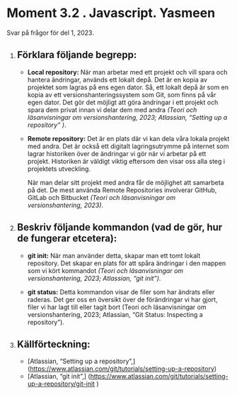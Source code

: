 # Moment 3.2 . Javascript. Yasmeen
Svar på frågor för del 1, 2023.

1. ## Förklara följande begrepp:
   - **Local repository:** När man arbetar med ett projekt och vill spara och hantera ändringar, används ett lokalt depå. Det är en kopia av projektet som lagras på ens egen dator. Så, ett lokalt depå är som en kopia av ett versionshanteringssystem som Git, som finns på vår egen dator. Det gör det möjligt att göra ändringar i ett projekt och spara dem privat innan vi delar dem med andra *(Teori och läsanvisningar om versionshantering, 2023; Atlassian, “Setting up a repository” )*.
     
   - **Remote repository:** Det är en plats där vi kan dela våra lokala projekt med andra. Det är också ett digitalt lagringsutrymme på internet som lagrar historiken över de ändringar vi gör när vi arbetar på ett projekt. Historiken är väldigt viktig eftersom den visar oss alla steg i projektets utveckling.

     När man delar sitt projekt med andra får de möjlighet att samarbeta på det. 
De mest använda Remote Repositories involverar GitHub, GitLab och Bitbucket *(Teori och läsanvisningar om versionshantering, 2023)*.


2. ## Beskriv följande kommandon (vad de gör, hur de fungerar etcetera):
   - **git init:** När man använder detta, skapar man ett tomt lokalt repository. Det skapar en plats för att spåra ändringar i den mappen som vi kört kommandot *(Teori och läsanvisningar om versionshantering, 2023; Atlassian, “git init”)*.
     
   - **git status:** Detta kommandon visar de filer som har ändrats eller raderas. Det ger oss en översikt över de förändringar vi har gjort, filer vi har lagt till eller tagit bort  (Teori och läsanvisningar om versionshantering, 2023; Atlassian, “Git Status: Inspecting a repository”).

3. ##  Källförteckning:
   - [Atlassian, “Setting up a repository”,] (https://www.atlassian.com/git/tutorials/setting-up-a-repository)
   - [Atlassian, “git init”,] (https://www.atlassian.com/git/tutorials/setting-up-a-repository/git-init )


